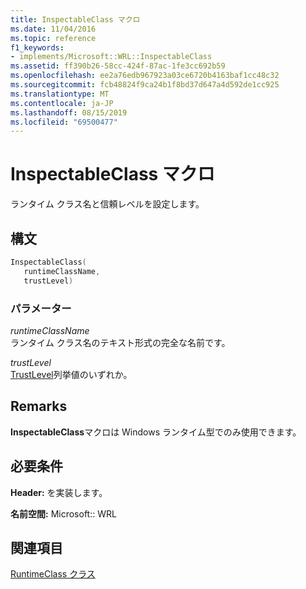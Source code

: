 ```yaml
---
title: InspectableClass マクロ
ms.date: 11/04/2016
ms.topic: reference
f1_keywords:
- implements/Microsoft::WRL::InspectableClass
ms.assetid: ff390b26-58cc-424f-87ac-1fe3cc692b59
ms.openlocfilehash: ee2a76edb967923a03ce6720b4163baf1cc48c32
ms.sourcegitcommit: fcb48824f9ca24b1f8bd37d647a4d592de1cc925
ms.translationtype: MT
ms.contentlocale: ja-JP
ms.lasthandoff: 08/15/2019
ms.locfileid: "69500477"
---
```

# <a name="inspectableclass-macro"></a>InspectableClass マクロ

ランタイム クラス名と信頼レベルを設定します。

## <a name="syntax"></a>構文

```cpp
InspectableClass(
   runtimeClassName,
   trustLevel)
```

### <a name="parameters"></a>パラメーター

*runtimeClassName*<br/>
ランタイム クラス名のテキスト形式の完全な名前です。

*trustLevel*<br/>
[TrustLevel](/windows/win32/api/inspectable/ne-inspectable-trustlevel)列挙値のいずれか。

## <a name="remarks"></a>Remarks

**InspectableClass**マクロは Windows ランタイム型でのみ使用できます。

## <a name="requirements"></a>必要条件

**Header:** を実装します。

**名前空間:** Microsoft:: WRL

## <a name="see-also"></a>関連項目

[RuntimeClass クラス](runtimeclass-class.md)